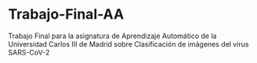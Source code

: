 # Trabajo-Final-AA
Trabajo Final para la asignatura de Aprendizaje Automático de la Universidad Carlos III de Madrid sobre Clasificación de imágenes del virus SARS-CoV-2
